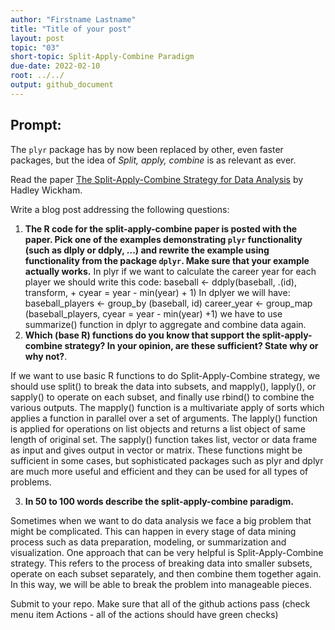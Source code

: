 ```yaml
---
author: "Firstname Lastname"
title: "Title of your post"
layout: post
topic: "03"
short-topic: Split-Apply-Combine Paradigm
due-date: 2022-02-10
root: ../../
output: github_document
---
```


## Prompt:

The `plyr` package has by now been replaced by other, even faster packages, but the idea of *Split, apply, combine* is as relevant as ever.

Read the paper [The Split-Apply-Combine Strategy for Data Analysis](https://www.jstatsoft.org/article/view/v040i01) by Hadley Wickham.


Write a blog post addressing the following questions: 

1. **The R code for the split-apply-combine paper is posted with the paper. Pick one of the examples demonstrating `plyr` functionality (such as dlply or ddply, ...) and rewrite the example using functionality from the package `dplyr`. Make sure that your example actually works.**
In plyr if we want to calculate the career year for each player we should write this code:
baseball <- ddply(baseball, .(id), transform, + cyear = year - min(year) + 1) 
In dplyer we will have:
baseball_players <- group_by (baseball, id) 
career_year <- group_map (baseball_players, cyear = year - min(year) +1)
we have to use summarize() function in dplyr to aggregate and combine data again. 
2. **Which (base R) functions do you know that support the split-apply-combine strategy? In your opinion, are these sufficient? State why or why not?**. 

If we want to use basic R functions to do Split-Apply-Combine strategy, we should use split() to break the data into subsets, and mapply(), lapply(), or sapply() to operate on each subset, and finally use rbind() to combine the various outputs. The mapply() function is a multivariate apply of sorts which applies a function in parallel over a set of arguments. The lapply() function is applied for operations on list objects and returns a list object of same length of original set. The sapply() function takes list, vector or data frame as input and gives output in vector or matrix. These functions might be sufficient in some cases, but sophisticated packages such as plyr and dplyr are much more useful and efficient and they can be used for all types of problems. 

3. **In 50 to 100 words describe the split-apply-combine paradigm.**

Sometimes when we want to do data analysis we face a big problem that might be complicated. This can happen in every stage of data mining process such as data preparation, modeling, or summarization and visualization. One approach that can be very helpful is Split-Apply-Combine strategy. This refers to the process of breaking data into smaller subsets, operate on each subset separately, and then combine them together again. In this way, we will be able to break the problem into manageable pieces.  

Submit to your repo. Make sure that all of the github actions pass (check menu item Actions - all of the actions should have green checks)

